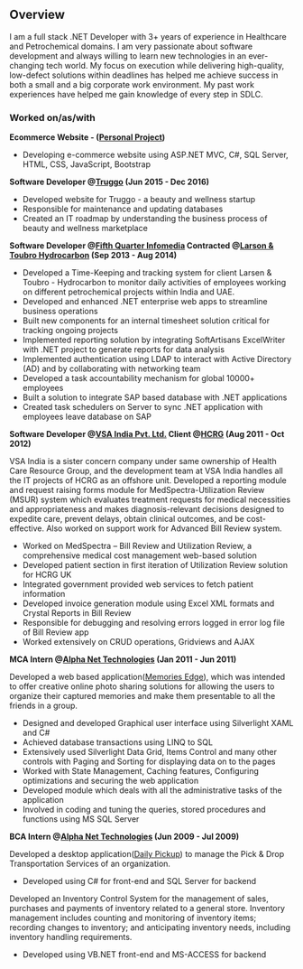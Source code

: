 ## Overview

I am a full stack .NET Developer with 3+ years of experience in Healthcare and Petrochemical domains. I am very passionate about software development and always willing to learn new technologies in an ever-changing tech world. My focus on execution while delivering high-quality, low-defect solutions within deadlines has helped me achieve success in both a small and a big corporate work environment. My past work experiences have helped me gain knowledge of every step in SDLC.

### Worked on/as/with
**Ecommerce Website - ([Personal Project](https://github.com/kaurgurpal/EcommerceWebsite))**
* Developing e-commerce website using ASP.NET MVC, C#, SQL Server, HTML, CSS, JavaScript, Bootstrap

**Software Developer @[Truggo](https://www.linkedin.com/company/truggoapp) (Jun 2015 - Dec 2016)**
* Developed website for Truggo - a beauty and wellness startup 
* Responsible for maintenance and updating databases
* Created an IT roadmap by understanding the business process of beauty and wellness marketplace 

**Software Developer @[Fifth Quarter Infomedia](http://www.5thquarter.net/) Contracted  @[Larson & Toubro Hydrocarbon](http://www.lnthydrocarbon.com/) (Sep 2013 - Aug 2014)** 
* Developed a Time-Keeping and tracking system for client Larsen & Toubro - Hydrocarbon to monitor daily activities of                     employees working on different petrochemical projects within India and UAE.
* Developed and enhanced .NET enterprise web apps to streamline business operations
* Built new components for an internal timesheet solution critical for tracking ongoing projects
* Implemented reporting solution by integrating SoftArtisans ExcelWriter with .NET project to generate reports for data                   analysis 
* Implemented authentication using LDAP to interact with Active Directory (AD) and by collaborating with networking team
* Developed a task accountability mechanism for global 10000+ employees
* Built a solution to integrate SAP based database with .NET applications 
* Created task schedulers on Server to sync .NET application with employees leave database on SAP

**Software Developer  @[VSA India Pvt. Ltd.](http://www.vsaindia.com/)  Client @[HCRG](http://www.hcrg.com/) (Aug 2011 - Oct 2012)**

VSA India is a sister concern company under same ownership of Health Care Resource Group, and the development team at VSA               India handles all the IT projects of HCRG as an offshore unit. Developed a reporting module and request raising forms module             for MedSpectra-Utilization Review (MSUR) system which evaluates treatment requests for medical necessities and                           appropriateness and makes diagnosis-relevant decisions designed to expedite care, prevent delays, obtain clinical outcomes,             and be cost-effective. Also worked on support work for Advanced Bill Review system. 
* Worked on MedSpectra – Bill Review and Utilization Review, a comprehensive medical cost management web-based solution 
* Developed patient section in first iteration of Utilization Review solution for HCRG UK 
* Integrated government provided web services to fetch patient information
* Developed invoice generation module using Excel XML formats and Crystal Reports in Bill Review 
* Responsible for debugging and resolving errors logged in error log file of Bill Review app
* Worked extensively on CRUD operations, Gridviews and AJAX

**MCA Intern  @[Alpha Net Technologies](http://www.anetcorp.com/) (Jan 2011 - Jun 2011)**

Developed a web based application([Memories Edge](https://github.com/kaurgurpal/MemoriesEdge)), which was intended to offer creative online photo sharing solutions for allowing the users to organize their captured memories and make them presentable to all the friends in a group. 
* Designed and developed Graphical user interface using Silverlight XAML and C#
* Achieved database transactions using LINQ to SQL
* Extensively used Silverlight Data Grid, Items Control and many other controls with Paging and Sorting for displaying data               on to the pages
* Worked with State Management, Caching features, Configuring optimizations and securing the web application
* Developed module which deals with all the administrative tasks of the application
* Involved in coding and tuning the queries, stored procedures and functions using MS SQL Server

**BCA Intern  @[Alpha Net Technologies](http://www.anetcorp.com/) (Jun 2009 - Jul 2009)**

Developed a desktop application([Daily Pickup](https://github.com/kaurgurpal/DailyPickup)) to manage the Pick & Drop Transportation Services of an organization. 
* Developed using C# for front-end and SQL Server for backend 

Developed an Inventory Control System for the management of sales, purchases and payments of inventory related to a general             store. Inventory management includes counting and monitoring of inventory items; recording changes to inventory; and                     anticipating inventory needs, including inventory handling requirements.   
* Developed using VB.NET front-end and MS-ACCESS for backend 

